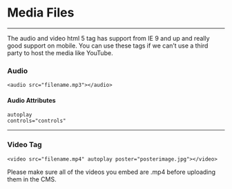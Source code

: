 # Media Files
***
The audio and video html 5 tag has support from IE 9 and up and really good support on mobile. You can use these tags if we can’t use a third party to host the media like YouTube. 

### Audio 

    <audio src="filename.mp3"></audio>

#### Audio Attributes 

`autoplay`  
`controls="controls"`
***    

### Video Tag 

    <video src="filename.mp4" autoplay poster="posterimage.jpg"></video>

Please make sure all of the videos you embed are .mp4 before uploading them in the CMS. 
